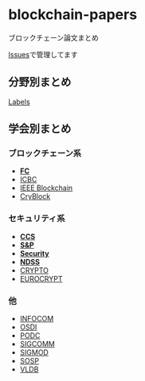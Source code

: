 # blockchain-papers

ブロックチェーン論文まとめ

[Issues](https://github.com/minaminao/blockchain-papers/issues?q=is%3Aissue+is%3Aopen+sort%3Aupdated-desc)で管理してます

## 分野別まとめ
[Labels](https://github.com/minaminao/blockchain-papers/labels)

## 学会別まとめ

### ブロックチェーン系
- **[FC](https://github.com/minaminao/blockchain-papers/projects/5)**
- [ICBC](https://github.com/minaminao/blockchain-papers/issues?q=is%3Aissue+is%3Aopen+sort%3Aupdated-desc+ICBC)
- [IEEE Blockchain](https://github.com/minaminao/blockchain-papers/issues?q=is%3Aissue+is%3Aopen+sort%3Aupdated-desc+IEEE+Blockchain)
- [CryBlock](https://github.com/minaminao/blockchain-papers/issues?q=is%3Aissue+is%3Aopen+sort%3Aupdated-desc+CryBlock)

### セキュリティ系
- **[CCS](https://github.com/minaminao/blockchain-papers/projects/1)**
- **[S&P](https://github.com/minaminao/blockchain-papers/projects/2)**
- **[Security](https://github.com/minaminao/blockchain-papers/projects/4)**
- **[NDSS](https://github.com/minaminao/blockchain-papers/projects/3)**
- [CRYPTO](https://github.com/minaminao/blockchain-papers/issues?q=is%3Aissue+is%3Aopen+sort%3Aupdated-desc+CRYPTO)
- [EUROCRYPT](https://github.com/minaminao/blockchain-papers/issues?q=is%3Aissue+is%3Aopen+sort%3Aupdated-desc+EUROCRYPT)

### 他
- [INFOCOM](https://github.com/minaminao/blockchain-papers/issues?q=is%3Aissue+is%3Aopen+sort%3Aupdated-desc+INFOCOM)
- [OSDI](https://github.com/minaminao/blockchain-papers/issues?q=is%3Aissue+is%3Aopen+sort%3Aupdated-desc+OSDI)
- [PODC](https://github.com/minaminao/blockchain-papers/issues?q=is%3Aissue+is%3Aopen+sort%3Aupdated-desc+PODC)
- [SIGCOMM](https://github.com/minaminao/blockchain-papers/issues?q=is%3Aissue+is%3Aopen+sort%3Aupdated-desc+SIGCOMM)
- [SIGMOD](https://github.com/minaminao/blockchain-papers/projects/6)
- [SOSP](https://github.com/minaminao/blockchain-papers/issues?q=is%3Aissue+is%3Aopen+sort%3Aupdated-desc+SOSP)
- [VLDB](https://github.com/minaminao/blockchain-papers/issues?q=is%3Aissue+is%3Aopen+sort%3Aupdated-desc+VLDB)
